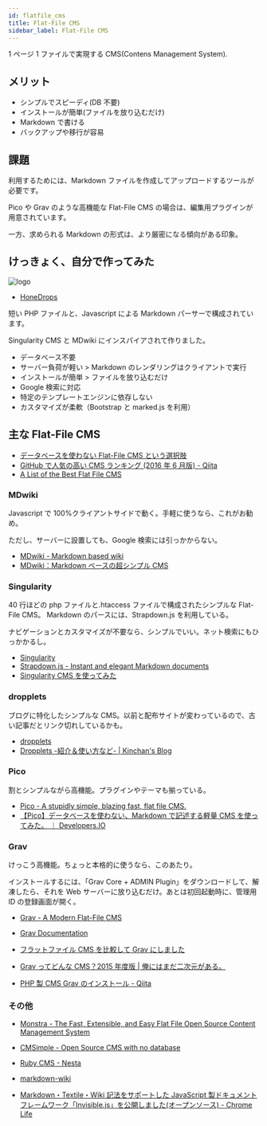 ```yaml
---
id: flatfile_cms
title: Flat-File CMS
sidebar_label: Flat-File CMS
---
```


1 ページ 1 ファイルで実現する CMS(Contens Management System).

## メリット

- シンプルでスピーディ(DB 不要)
- インストールが簡単(ファイルを放り込むだけ)
- Markdown で書ける
- バックアップや移行が容易

## 課題

利用するためには、Markdown ファイルを作成してアップロードするツールが必要です。

Pico や Grav のような高機能な Flat-File CMS の場合は、編集用プラグインが用意されています。

一方、求められる Markdown の形式は、より厳密になる傾向がある印象。

## けっきょく、自分で作ってみた

![logo](https://www.catch.jp/wiki3/content/tools/honedrops.png)

- [HoneDrops](https://www.catch.jp/honedrops/index.ja)

短い PHP ファイルと、Javascript による Markdown パーサーで構成されています。

Singularity CMS と MDwiki にインスパイアされて作りました。

- データベース不要
- サーバー負荷が軽い > Markdown のレンダリングはクライアントで実行
- インストールが簡単 > ファイルを放り込むだけ
- Google 検索に対応
- 特定のテンプレートエンジンに依存しない
- カスタマイズが柔軟（Bootstrap と marked.js を利用）

## 主な Flat-File CMS

- [データベースを使わない Flat-File CMS という選択肢](https://hostingstock.net/article/notes/flat-file-cms/)
- [GitHub で人気の高い CMS ランキング (2016 年 6 月版) - Qiita](https://qiita.com/bezeklik/items/45fa04b83792743b7cbf)
- [A List of the Best Flat File CMS](https://www.cmscritic.com/flat-file-cms/)

### MDwiki

Javascript で 100%クライアントサイドで動く。手軽に使うなら、これがお勧め。

ただし、サーバーに設置しても、Google 検索には引っかからない。

- [MDwiki - Markdown based wiki](https://dynalon.github.io/mdwiki/#!index.md)
- [MDwiki：Markdown ベースの超シンプル CMS](mdwiki)

### Singularity

40 行ほどの php ファイルと.htaccess ファイルで構成されたシンプルな Flat-File CMS。
Markdown のパースには、Strapdown.js を利用している。

ナビゲーションとカスタマイズが不要なら、シンプルでいい。ネット検索にもひっかかるし。

- [Singularity](https://github.com/csu/singularity-cms)
- [Strapdown.js - Instant and elegant Markdown documents](https://strapdownjs.com/)
- [Singularity CMS を使ってみた](tools/singularity)

### dropplets

ブログに特化したシンプルな CMS。以前と配布サイトが変わっているので、古い記事だとリンク切れしているかも。

- [dropplets](https://github.com/johnroper100/dropplets)
- [Dropplets -紹介＆使い方など- | Kinchan's Blog](https://lmn-blog.com/dropplets01/)

### Pico

割とシンプルながら高機能。プラグインやテーマも揃っている。

- [Pico - A stupidly simple, blazing fast, flat file CMS.](https://picocms.org/)
- [【Pico】データベースを使わない、Markdown で記述する軽量 CMS を使ってみた。 ｜ Developers.IO](https://dev.classmethod.jp/tool/cms-pico/)

### Grav

けっこう高機能。ちょっと本格的に使うなら、このあたり。

インストールするには、「Grav Core + ADMIN Plugin」をダウンロードして、解凍したら、それを Web サーバーに放り込むだけ。あとは初回起動時に、管理用 ID の登録画面が開く。

- [Grav - A Modern Flat-File CMS](https://getgrav.org/)
- [Grav Documentation](https://learn.getgrav.org/)

- [フラットファイル CMS を比較して Grav にしました](https://unrea.usamimi.info/blog/migrate-to-grav)
- [Grav ってどんな CMS？2015 年度版 | 俺にはまだ二次元がある。](https://unrea.usamimi.info/blog/what-is-grav-cms-2015)
- [PHP 製 CMS Grav のインストール - Qiita](https://qiita.com/bezeklik/items/7593579462cb0557fd3d)

### その他

- [Monstra - The Fast, Extensible, and Easy Flat File Open Source Content Management System](https://monstra.org/)
- [CMSimple - Open Source CMS with no database](https://www.cmsimple.org/en/)

- [Ruby CMS - Nesta](https://nestacms.com/)
- [markdown-wiki
  ](https://github.com/Carpetsmoker/markdown-wiki)

- [Markdown・Textile・Wiki 記法をサポートした JavaScript 製ドキュメントフレームワーク「Invisible.js」を公開しました(オープンソース) - Chrome Life](https://www.chrome-life.com/javascript/554/)
